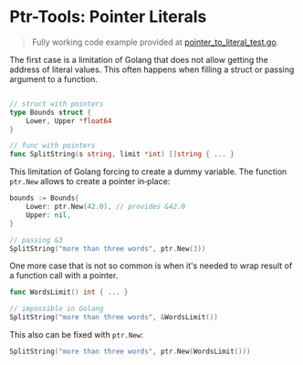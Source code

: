 # Ptr-Tools: Pointer Literals

> Fully working code example provided at [pointer_to_literal_test.go](../examples/pointer_to_literal_test.go).

The first case is a limitation of Golang that does not allow getting the address of literal values. This often happens when filling a struct or passing argument to a function.

```go

// struct with pointers
type Bounds struct {
    Lower, Upper *float64
}

// func with pointers
func SplitString(s string, limit *int) []string { ... }
```

This limitation of Golang forcing to create a dummy variable. The function `ptr.New` allows to create a pointer in&#8209;place:

```go
bounds := Bounds{
    Lower: ptr.New(42.0), // provides &42.0
    Upper: nil,
}

// passing &3
SplitString("more than three words", ptr.New(3))
```



One more case that is not so common is when it's needed to wrap result of a function call with a pointer.

```go
func WordsLimit() int { ... }

// impossible in Golang
SplitString("more than three words", &WordsLimit())
```

This also can be fixed with `ptr.New`:

```go
SplitString("more than three words", ptr.New(WordsLimit()))
```

